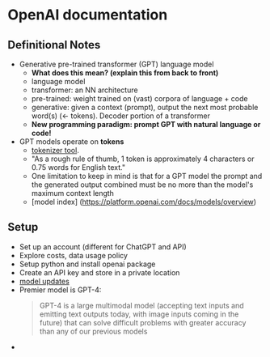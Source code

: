 # OpenAI documentation

## Definitional Notes

-  Generative pre-trained transformer (GPT) language model
    * **What does this mean? (explain this from back to front)**
    * language model
    * transformer: an NN architecture
    * pre-trained: weight trained on (vast) corpora of language + code
    * generative: given a context (prompt), output the next most probable word(s) (<- tokens). Decoder portion of a transformer
    * **New programming paradigm: prompt GPT with natural language or code!**
-  GPT models operate on **tokens**
    * [tokenizer tool](https://platform.openai.com/tokenizer).
    * "As a rough rule of thumb, 1 token is approximately 4 characters or 0.75 words for English text."
    * One limitation to keep in mind is that for a GPT model the prompt and the generated output combined must be no more than the model's maximum context length
    * [model index] (https://platform.openai.com/docs/models/overview)

## Setup

- Set up an account (different for ChatGPT and API)
- Explore costs, data usage policy
- Setup python and install openai package
- Create an API key and store in a private location
- [model updates](https://platform.openai.com/docs/models/continuous-model-upgrades)
- Premier model is GPT-4:
  >GPT-4 is a large multimodal model (accepting text inputs and emitting text outputs today, with image inputs coming in the future) that can solve difficult problems with greater accuracy than any of our previous models
-
